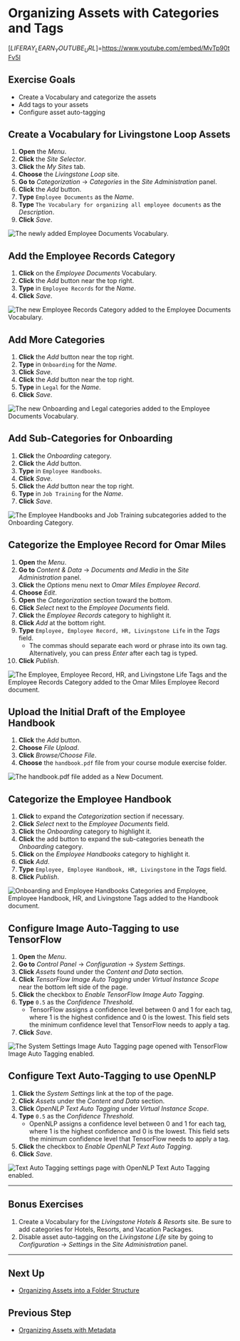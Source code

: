 # Organizing Assets with Categories and Tags

[$LIFERAY_LEARN_YOUTUBE_URL$]=https://www.youtube.com/embed/MvTp90tFv5I

## Exercise Goals

* Create a Vocabulary and categorize the assets
* Add tags to your assets
* Configure asset auto-tagging

## Create a Vocabulary for Livingstone Loop Assets

1. **Open** the _Menu_.
2. **Click** the _Site Selector_.
3. **Click** the _My Sites_ tab.
4. **Choose** the _Livingstone Loop_ site.  
5. **Go to** _Categorization_ → _Categories_ in the _Site Administration_ panel.
6. **Click** the _Add_ button.
7. **Type** `Employee Documents` as the _Name_.
8. **Type** `The Vocabulary for organizing all employee documents` as the _Description_.
9. **Click** _Save_.

![The newly added Employee Documents Vocabulary.](./images/employee-documents-vocab.png)

## Add the Employee Records Category

1. **Click** on the _Employee Documents_ Vocabulary.
2. **Click** the _Add_ button near the top right.
3. **Type** in `Employee Records` for the _Name_.
4. **Click** _Save_.

![The new Employee Records Category added to the Employee Documents Vocabulary.](./images/new-category.png)

## Add More Categories

1. **Click** the _Add_ button near the top right.
2. **Type** in `Onboarding` for the _Name_.
3. **Click** _Save_.
4. **Click** the _Add_ button near the top right.
5. **Type** in `Legal` for the _Name_.
6. **Click** _Save_.

![The new Onboarding and Legal categories added to the Employee Documents Vocabulary.](./images/more-categories.png)

## Add Sub-Categories for Onboarding

1. **Click** the _Onboarding_ category.
2. **Click** the _Add_ button.
3. **Type** in `Employee Handbooks`.
4. **Click** _Save_.
5. **Click** the _Add_ button near the top right.
6. **Type** in `Job Training` for the _Name_.
7. **Click** _Save_.

![The Employee Handbooks and Job Training subcategories added to the Onboarding Category.](./images/sub-categories.png)

## Categorize the Employee Record for Omar Miles

1. **Open** the _Menu_.
2. **Go to** _Content & Data_ → _Documents and Media_ in the _Site Administration_ panel.
3. **Click** the _Options_ menu next to _Omar Miles Employee Record_.
4. **Choose** _Edit_.
5. **Open** the _Categorization_ section toward the bottom.
6. **Click** _Select_ next to the _Employee Documents_ field.
7. **Click** the _Employee Records_ category to highlight it.
8. **Click** _Add_ at the bottom right.
9. **Type** `Employee, Employee Record, HR, Livingstone Life` in the _Tags_ field.
	- The commas should separate each word or phrase into its own tag. Alternatively, you can press _Enter_ after each tag is typed.
10. **Click** _Publish_.

![The Employee, Employee Record, HR, and Livingstone Life Tags and the Employee Records Category added to the Omar Miles Employee Record document.](./images/omar-categorized.png)

## Upload the Initial Draft of the Employee Handbook

1. **Click** the _Add_ button.
2. **Choose** _File Upload_.
3. **Click** _Browse/Choose File_.
4. **Choose** the `handbook.pdf` file from your course module exercise folder.

![The handbook.pdf file added as a New Document.](./images/employee-handbook.png)

## Categorize the Employee Handbook

1. **Click** to expand the _Categorization_ section if necessary.
2. **Click** _Select_ next to the _Employee Documents_ field.
3. **Click** the _Onboarding_ category to highlight it.
4. **Click** the add button to expand the sub-categories beneath the _Onboarding_ category.
5. **Click** on the _Employee Handbooks_ category to highlight it.
6. **Click** _Add_.
7. **Type** `Employee, Employee Handbook, HR, Livingstone` in the _Tags_ field.
8. **Click** _Publish_.

![Onboarding and Employee Handbooks Categories and Employee, Employee Handbook, HR, and Livingstone Tags added to the Handbook document.](./images/handbook-categorized.png)

## Configure Image Auto-Tagging to use TensorFlow

1. **Open** the _Menu_.
2. **Go to** _Control Panel_ → _Configuration_ → _System Settings_.
3. **Click** _Assets_ found under the _Content and Data_ section.
4. **Click** _TensorFlow Image Auto Tagging_ under _Virtual Instance Scope_ near the bottom left side of the page.
5. **Click** the checkbox to _Enable TensorFlow Image Auto Tagging_.
6. **Type** `0.5` as the _Confidence Threshold_.
	- TensorFlow assigns a confidence level between 0 and 1 for each tag, where 1 is the highest confidence and 0 is the lowest. This field sets the minimum confidence level that TensorFlow needs to apply a tag.
7. **Click** _Save_.

![The System Settings Image Auto Tagging page opened with TensorFlow Image Auto Tagging enabled.](./images/image-auto-tagging-enabled.png)

## Configure Text Auto-Tagging to use OpenNLP

1. **Click** the _System Settings_ link at the top of the page.
2. **Click** _Assets_ under the _Content and Data_ section.
3. **Click** _OpenNLP Text Auto Tagging_ under _Virtual Instance Scope_.
4. **Type** `0.5` as the _Confidence Threshold_.
	- OpenNLP assigns a confidence level between 0 and 1 for each tag, where 1 is the highest confidence and 0 is the lowest. This field sets the minimum confidence level that TensorFlow needs to apply a tag.
5. **Click** the checkbox to _Enable OpenNLP Text Auto Tagging_.
6. **Click** _Save_.

![Text Auto Tagging settings page with OpenNLP Text Auto Tagging enabled.](./images/text-auto-tagging-enabled.png)

---

## Bonus Exercises

1. Create a Vocabulary for the _Livingstone Hotels & Resorts_ site. Be sure to add categories for Hotels, Resorts, and Vacation Packages.
2. Disable asset auto-tagging on the _Livingstone Life_ site by going to _Configuration_ → _Settings_ in the _Site Administration_ panel. 

---

## Next Up

* [Organizing Assets into a Folder Structure](./organizing-assets-with-folders.md)

## Previous Step

* [Organizing Assets with Metadata](./organizing-assets-with-metadata.md)
